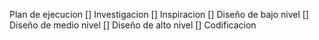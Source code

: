 Plan de ejecucion
[] Investigacion
[] Inspiracion
[] Diseño de bajo nivel
[] Diseño de medio nivel
[] Diseño de alto nivel
[] Codificacion


